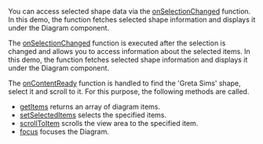 You can access selected shape data via the [onSelectionChanged](/Documentation/ApiReference/UI_Components/dxDiagram/Configuration/#onSelectionChanged) function. In this demo, the function fetches selected shape information and displays it under the Diagram component.


The [onSelectionChanged](/Documentation/ApiReference/UI_Components/dxDiagram/Configuration/#onSelectionChanged)  function is executed after the selection is changed  and allows you to access information about the selected items. In this demo, the function fetches selected shape information and displays it under the Diagram component.

The [onContentReady](/Documentation/ApiReference/UI_Components/dxDiagram/Configuration/#onContentReady) function is handled to find the 'Greta Sims' shape, select it and scroll to it. For this purpose, the following methods are called.

* [getItems](/Documentation/ApiReference/UI_Components/dxDiagram/Methods/#getItems) returns an array of diagram items.
* [setSelectedItems](/Documentation/ApiReference/UI_Components/dxDiagram/Methods/#setSelectedItemsitems) selects the specified items.
* [scrollToItem](/Documentation/ApiReference/UI_Components/dxDiagram/Methods/#scrollToItemitem) scrolls the view area to the specified item.
* [focus](/Documentation/ApiReference/UI_Components/dxDiagram/Methods/#focus) focuses the Diagram.
